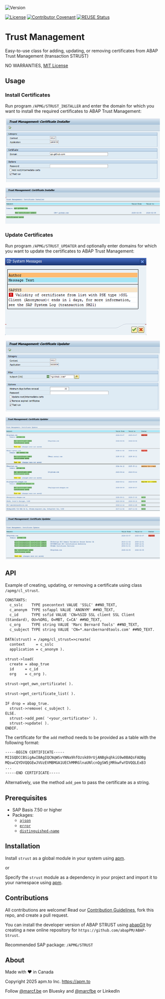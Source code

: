 ![Version](https://img.shields.io/endpoint?url=https://shield.abappm.com/github/abapPM/ABAP-Strust/src/%2523apmg%2523cl_strust.clas.abap/c_version&label=Version&color=blue)

[![License](https://img.shields.io/github/license/abapPM/ABAP-Strust?label=License&color=success)](LICENSE)
[![Contributor Covenant](https://img.shields.io/badge/Contributor%20Covenant-2.1-4baaaa.svg?color=success)](https://github.com/abapPM/.github/blob/main/CODE_OF_CONDUCT.md)
[![REUSE Status](https://api.reuse.software/badge/github.com/abapPM/ABAP-Strust)](https://api.reuse.software/info/github.com/abapPM/ABAP-Strust)

# Trust Management

Easy-to-use class for adding, updating, or removing certificates from ABAP Trust Management (transaction STRUST)

NO WARRANTIES, [MIT License](LICENSE)

## Usage

### Install Certificates

Run program `/APMG/STRUST_INSTALLER` and enter the domain for which you want to install the required certificates to ABAP Trust Management:

![Installer Selection-Screen](https://github.com/abapPM/ABAP-Strust/raw/main/img/installer-1.png)

![Installer Result](https://github.com/abapPM/ABAP-Strust/raw/main/img/installer-2.png)

### Update Certificates

Run program `/APMG/STRUST_UPDATER` and optionally enter domains for which you want to update the certificates to ABAP Trust Management:

![Updater Selection-Screen](https://github.com/abapPM/ABAP-Strust/raw/main/img/updater-1.png)

![Updater Result](https://github.com/abapPM/ABAP-Strust/raw/main/img/updater-2.png)

![Updater Result](https://github.com/abapPM/ABAP-Strust/raw/main/img/updater-3.png)

![Updater Result with Root Intermediate Certificates](https://github.com/abapPM/ABAP-Strust/raw/main/img/updater-4.png)

## API

Example of creating, updating, or removing a certificate using class `/apmg/cl_strust`.

```abap
CONSTANTS:
  c_sslc    TYPE psecontext VALUE 'SSLC' ##NO_TEXT,
  c_anonym  TYPE ssfappl VALUE 'ANONYM' ##NO_TEXT,
  c_id      TYPE ssfid VALUE 'CN=%SID SSL client SSL Client (Standard), OU=%ORG, O=MBT, C=CA' ##NO_TEXT,
  c_org     TYPE string VALUE 'Marc Bernard Tools' ##NO_TEXT,
  c_subject TYPE string VALUE 'CN=*.marcbernardtools.com' ##NO_TEXT.

DATA(strust) = /apmg/cl_strust=>create(
  context     = c_sslc
  application = c_anonym ).

strust->load(
  create = abap_true
  id     = c_id
  org    = c_org ).

strust->get_own_certificate( ).

strust->get_certificate_list( ).

IF drop = abap_true.
  strust->remove( c_subject ).
ELSE.
  strust->add_pem( '<your_certificate>' ).
  strust->update( ).
ENDIF.
```

The certificate for the `add` method needs to be provided as a table with the following format:

```txt
-----BEGIN CERTIFICATE-----
MIIGQDCCBSigAwIBAgIQCNqWSvYNNa9hfOzsk89rUjANBgkqhkiG9w0BAQsFADBg
MQswCQYDVQQGEwJVUzEVMBMGA1UEChMMRGlnaUNlcnQgSW5jMRkwFwYDVQQLExB3
...
-----END CERTIFICATE-----
```

Alternatively, use the method `add_pem` to pass the certificate as a string.

## Prerequisites

- SAP Basis 7.50 or higher
- Packages:
  - [`ajson`](https://github.com/sbcgua/ajson)
  - [`error`](https://github.com/abapPM/ABAP-Error)
  - [`distinguished-name`](https://github.com/abapPM/ABAP-Distinguished-Name)

## Installation

Install `strust` as a global module in your system using [apm](https://abappm.com).

or

Specify the `strust` module as a dependency in your project and import it to your namespace using [apm](https://abappm.com).

## Contributions

All contributions are welcome! Read our [Contribution Guidelines](https://github.com/abapPM/ABAP-Strust/blob/main/CONTRIBUTING.md), fork this repo, and create a pull request.

You can install the developer version of ABAP STRUST using [abapGit](https://github.com/abapGit/abapGit) by creating a new online repository for `https://github.com/abapPM/ABAP-Strust`.

Recommended SAP package: `/APMG/STRUST`

## About

Made with ❤ in Canada

Copyright 2025 apm.to Inc. <https://apm.to>

Follow [@marcf.be](https://bsky.app/profile/marcf.be) on Bluesky and [@marcfbe](https://linkedin.com/in/marcfbe) or LinkedIn
